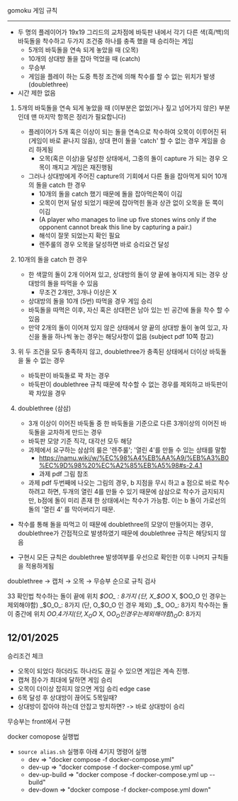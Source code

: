 gomoku 게임 규칙

-------------------------------------

- 두 명의 플레이어가 19x19 그리드의 교차점에 바둑판 내에서 각기 다른 색(흑/백)의 바둑돌을 착수하고 두가지 조건중 하나를 충족 했을 때 승리하는 게임
	- 5개의 바둑돌을 연속 되게 놓았을 때 (오목)
	- 10개의 상대방 돌을 잡아 먹었을 때 (catch)
	- 무승부
	- 게임을 플레이 하는 도중 특정 조건에 의해 착수를 할 수 없는 위치가 발생 (doublethree)
- 시간 제한 없음

1. 5개의 바둑돌을 연속 되게 놓았을 때 (이부분은 없었(거나 짚고 넘어가지 않은) 부분인데 맨 마지막 항목은 정리가 필요합니다)
	- 플레이어가 5개 혹은 이상이 되는 돌을 연속으로 착수하여 오목이 이루어진 뒤 (게임이 바로 끝나지 않음), 상대 편이 돌을 'catch' 할 수 없는 경우 게임을 승리 하게됨
		- 오목(혹은 이상)을 달성한 상태에서, 그중의 돌이 capture 가 되는 경우 오목이 깨지고 게임은 재진행됨
	- 그러나 상대방에게 주어진 capture의 기회에서 다른 돌을 잡아먹게 되어 10개의 돌을 catch 한 경우
		- 10개의 돌을 catch 했기 때문에 돌을 잡아먹은쪽이 이김
		- 오목이 먼저 달성 되었기 때문에 잡아먹힌 돌과 상관 없이 오목을 둔 쪽이 이김
		- (A player who manages to line up five stones wins only if the opponent cannot break this line by capturing a pair.)
		- 해석이 잘못 되었는지 확인 필요
		- 렌주룰의 경우 오목을 달성하면 바로 승리요건 달성

2. 10개의 돌을 catch 한 경우
	- 한 색깔의 돌이 2개 이어져 있고, 상대방의 돌이 양 끝에 놓아지게 되는 경우 상대방의 돌을 따먹을 수 있음
		- 무조건 2개만, 3개나 이상은 X
	- 상대방의 돌을 10개 (5번) 따먹을 경우 게임 승리
	- 바둑돌을 따먹은 이후, 자신 혹은 상대편은 남아 있는 빈 공간에 돌을 착수 할 수 있음
	- 만약 2개의 돌이 이어져 있지 않은 상태에서 양 끝의 상대방 돌이 놓여 있고, 자신을 돌을 하나씩 놓는 경우는 해당사항이 없음 (subject pdf 10쪽 참고)

3. 위 두 조건을 모두 충족하지 않고, doublethree가 충족된 상태에서 더이상 바둑돌을 둘 수 없는 경우
	- 바둑판이 바둑돌로 꽉 차는 경우
	- 바둑판이 doublethree 규칙 때문에 착수할 수 없는 경우를 제외하고 바둑판이 꽉 차있을 경우

4. doublethree (삼삼)
	- 3개 이상이 이어진 바둑돌 중 한 바둑돌을 기준으로 다른 3개이상의 이어진 바둑돌을 교차하게 만드는 경우
	- 바둑판 모양 기준 직각, 대각선 모두 해당
	- 과제에서 요구하는 삼삼의 룰은 '렌주룰'; '열린 4'를 만들 수 있는 상태를 말함
		- https://namu.wiki/w/%EC%98%A4%EB%AA%A9/%EB%A3%B0%EC%9D%98%20%EC%A2%85%EB%A5%98#s-2.4.1
		- 과제 pdf 그림 참조
	- 과제 pdf 두번째에 나오는 그림의 경우, b 지점을 무시 하고 a 점으로 바로 착수 하려고 하면, 두개의 열린 4를 만들 수 있기 때문에 삼삼으로 착수가 금지되지만, b점에 돌이 미리 존재 한 상태에서는 착수가 가능함. 이는 b 돌이 가로선의 돌의 '열린 4' 를 막아버리기 때문.

* 착수를 통해 돌을 따먹고 이 때문에 doublethree의 모양이 만들어지는 경우, doublethree가 간접적으로 발생하였기 때문에 doublethree 규칙은 해당되지 않음

* 구현시 모든 규칙은 doublethree 발생여부를 우선으로 확인한 이후 나머지 규칙들을 적용하게됨


doublethree → 캡처 → 오목 → 무승부 순으로 규칙 검사


33 확인법
착수하는 돌이 끝에 위치
_$OO_ : 8가지 (단, X_$OO_ X, $OO_O 인 경우는 제외해야함)
_$O_O_: 8가지 (단, O_$O_O 인 경우 제외)
_$_ OO_: 8가지
착수하는 돌이 중간에 위치
_O$O_: 4가지 (단, X_O$O_ X, O$O_O 인 경우는 제외해야함)
_O$_O_: 8가지

12/01/2025
--------------
승리조건 체크
- 오목이 되었다 하더라도 하나라도 끊길 수 있으면 게임은 계속 진행.
- 캡쳐 점수가 최대에 달하면 게임 승리
- 오목이 더이상 잡히지 않으면 게임 승리
edge case
- 6목 달성 후 상대방이 끊어도 5목일때?
- 상대방이 잡아야 하는데 안잡고 방치하면? -> 바로 상대방이 승리

무승부는 front에서 구현

docker comopose 실행법
- `source alias.sh` 실행후 아래 4기지 명령어 실행
	- dev => "docker compose -f docker-compose.yml"
	- dev-up => "docker compose -f docker-compose.yml up"
	- dev-up-build => "docker compose -f docker-compose.yml up --build"
	- dev-down => "docker compose -f docker-compose.yml down"

